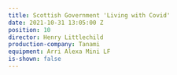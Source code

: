 ```yaml
---
title: Scottish Government 'Living with Covid'
date: 2021-10-31 13:05:00 Z
position: 10
director: Henry Littlechild
production-company: Tanami
equipment: Arri Alexa Mini LF
is-shown: false
---
```


